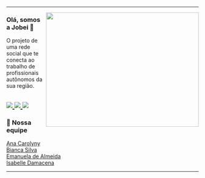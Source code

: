 <!--
**ProjetoJobei/ProjetoJobei** is a ✨ _special_ ✨ repository because its `README.md` (this file) appears on your GitHub profile.

Here are some ideas to get you started:

- 🔭 I’m currently working on ...
- 🌱 I’m currently learning ...
- 👯 I’m looking to collaborate on ...
- 🤔 I’m looking for help with ...
- 💬 Ask me about ...
- 📫 How to reach me: ...
- 😄 Pronouns: ...
- ⚡ Fun fact: ...
-->

---
<img align="right" width="400" height="300" src="https://raw.githubusercontent.com/MicaelliMedeiros/micaellimedeiros/master/image/computer-illustration.png">

### Olá, somos a Jobei 👋
O projeto de uma rede social que te conecta ao trabalho de profissionais autônomos da sua região.

<a target="_blank" href="mailto:equipe.jobei@gmail.com?subject=Hello"> <img src="https://img.shields.io/badge/Gmail-D14836?style=for-the-badge&logo=gmail&logoColor=white"/> </a>
<a target="_blank" href="https://www.facebook.com/projetojobei"> <img src="https://img.shields.io/badge/Facebook-blue?style=for-the-badge&logo=facebook&logoColor=white"/> </a>
<a target="_blank" href="https://www.instagram.com/jobei_projeto"> <img src="https://img.shields.io/badge/Instagram-8134AF?style=for-the-badge&logo=instagram&logoColor=white"/> </a>
--- 

### :busts_in_silhouette: Nossa equipe 
   <p> 
      <a href="https://github.com/AnaThomazini55"> Ana Carolyny </a> <br>
      <a href="https://github.com/BiancaFSilva"> Bianca Silva </a> <br>
      <a href="https://github.com/Manu0121"> Emanuela de Almeida </a> <br>
      <a href="https://github.com/IsabelleDamacena"> Isabelle Damacena </a>
   </p>
   
---
